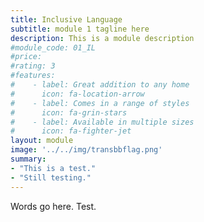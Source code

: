 ```yaml
---
title: Inclusive Language
subtitle: module 1 tagline here
description: This is a module description
#module_code: 01_IL
#price:
#rating: 3
#features:
#    - label: Great addition to any home
#      icon: fa-location-arrow
#    - label: Comes in a range of styles
#      icon: fa-grin-stars
#    - label: Available in multiple sizes
#      icon: fa-fighter-jet
layout: module
image: '../../img/transbbflag.png'
summary:
- "This is a test."
- "Still testing."
---
```


Words go here.
Test.
